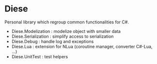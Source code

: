 Diese
=====

Personal library which regroup common functionalities for C#.

* Diese.Modelization : modelize object with smaller data
* Diese.Serialization : simplify access to serialization
* Diese.Debug : handle log and exceptions
* Diese.Lua : extension for NLua (coroutine manager, converter C#-Lua, ...)
* Diese.UnitTest : test helpers
